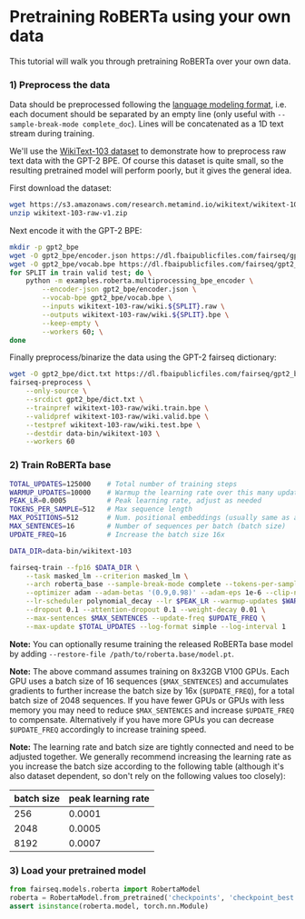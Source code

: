 # Pretraining RoBERTa using your own data

This tutorial will walk you through pretraining RoBERTa over your own data.

### 1) Preprocess the data

Data should be preprocessed following the [language modeling format](/examples/language_model), i.e. each document should be separated by an empty line (only useful with `--sample-break-mode complete_doc`). Lines will be concatenated as a 1D text stream during training.

We'll use the [WikiText-103 dataset](https://www.salesforce.com/products/einstein/ai-research/the-wikitext-dependency-language-modeling-dataset/)
to demonstrate how to preprocess raw text data with the GPT-2 BPE. Of course
this dataset is quite small, so the resulting pretrained model will perform
poorly, but it gives the general idea.

First download the dataset:
```bash
wget https://s3.amazonaws.com/research.metamind.io/wikitext/wikitext-103-raw-v1.zip
unzip wikitext-103-raw-v1.zip
```

Next encode it with the GPT-2 BPE:
```bash
mkdir -p gpt2_bpe
wget -O gpt2_bpe/encoder.json https://dl.fbaipublicfiles.com/fairseq/gpt2_bpe/encoder.json
wget -O gpt2_bpe/vocab.bpe https://dl.fbaipublicfiles.com/fairseq/gpt2_bpe/vocab.bpe
for SPLIT in train valid test; do \
    python -m examples.roberta.multiprocessing_bpe_encoder \
        --encoder-json gpt2_bpe/encoder.json \
        --vocab-bpe gpt2_bpe/vocab.bpe \
        --inputs wikitext-103-raw/wiki.${SPLIT}.raw \
        --outputs wikitext-103-raw/wiki.${SPLIT}.bpe \
        --keep-empty \
        --workers 60; \
done
```

Finally preprocess/binarize the data using the GPT-2 fairseq dictionary:
```bash
wget -O gpt2_bpe/dict.txt https://dl.fbaipublicfiles.com/fairseq/gpt2_bpe/dict.txt
fairseq-preprocess \
    --only-source \
    --srcdict gpt2_bpe/dict.txt \
    --trainpref wikitext-103-raw/wiki.train.bpe \
    --validpref wikitext-103-raw/wiki.valid.bpe \
    --testpref wikitext-103-raw/wiki.test.bpe \
    --destdir data-bin/wikitext-103 \
    --workers 60
```

### 2) Train RoBERTa base
```bash
TOTAL_UPDATES=125000    # Total number of training steps
WARMUP_UPDATES=10000    # Warmup the learning rate over this many updates
PEAK_LR=0.0005          # Peak learning rate, adjust as needed
TOKENS_PER_SAMPLE=512   # Max sequence length
MAX_POSITIONS=512       # Num. positional embeddings (usually same as above)
MAX_SENTENCES=16        # Number of sequences per batch (batch size)
UPDATE_FREQ=16          # Increase the batch size 16x

DATA_DIR=data-bin/wikitext-103

fairseq-train --fp16 $DATA_DIR \
    --task masked_lm --criterion masked_lm \
    --arch roberta_base --sample-break-mode complete --tokens-per-sample $TOKENS_PER_SAMPLE \
    --optimizer adam --adam-betas '(0.9,0.98)' --adam-eps 1e-6 --clip-norm 0.0 \
    --lr-scheduler polynomial_decay --lr $PEAK_LR --warmup-updates $WARMUP_UPDATES --total-num-update $TOTAL_UPDATES \
    --dropout 0.1 --attention-dropout 0.1 --weight-decay 0.01 \
    --max-sentences $MAX_SENTENCES --update-freq $UPDATE_FREQ \
    --max-update $TOTAL_UPDATES --log-format simple --log-interval 1
```

**Note:** You can optionally resume training the released RoBERTa base model by
adding `--restore-file /path/to/roberta.base/model.pt`.

**Note:** The above command assumes training on 8x32GB V100 GPUs. Each GPU uses
a batch size of 16 sequences (`$MAX_SENTENCES`) and accumulates gradients to
further increase the batch size by 16x (`$UPDATE_FREQ`), for a total batch size
of 2048 sequences. If you have fewer GPUs or GPUs with less memory you may need
to reduce `$MAX_SENTENCES` and increase `$UPDATE_FREQ` to compensate.
Alternatively if you have more GPUs you can decrease `$UPDATE_FREQ` accordingly
to increase training speed.

**Note:** The learning rate and batch size are tightly connected and need to be
adjusted together. We generally recommend increasing the learning rate as you
increase the batch size according to the following table (although it's also
dataset dependent, so don't rely on the following values too closely):

batch size | peak learning rate
---|---
256 | 0.0001
2048 | 0.0005
8192 | 0.0007

### 3) Load your pretrained model
```python
from fairseq.models.roberta import RobertaModel
roberta = RobertaModel.from_pretrained('checkpoints', 'checkpoint_best.pt', 'path/to/data')
assert isinstance(roberta.model, torch.nn.Module)
```

